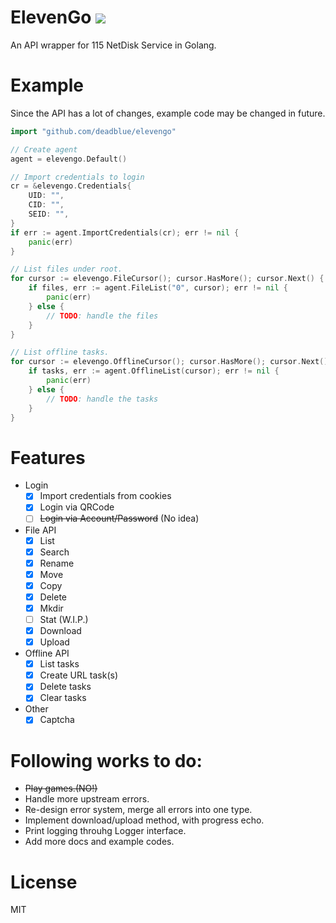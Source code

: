 # ElevenGo ![](https://img.shields.io/badge/status-WIP-green.svg)

An API wrapper for 115 NetDisk Service in Golang.

# Example

Since the API has a lot of changes, example code may be changed in future.

```go
import "github.com/deadblue/elevengo"

// Create agent
agent = elevengo.Default()

// Import credentials to login
cr = &elevengo.Credentials{
    UID: "",
    CID: "",
    SEID: "",
}
if err := agent.ImportCredentials(cr); err != nil {
    panic(err)
}

// List files under root.
for cursor := elevengo.FileCursor(); cursor.HasMore(); cursor.Next() {
    if files, err := agent.FileList("0", cursor); err != nil {
        panic(err)
    } else {
        // TODO: handle the files
    }
}

// List offline tasks.
for cursor := elevengo.OfflineCursor(); cursor.HasMore(); cursor.Next() {
    if tasks, err := agent.OfflineList(cursor); err != nil {
        panic(err)
    } else {
        // TODO: handle the tasks
    }
}

```

# Features

* Login
  * [x] Import credentials from cookies
  * [x] Login via QRCode
  * [ ] ~~Login via Account/Password~~ (No idea)
* File API
  * [x] List
  * [x] Search
  * [x] Rename
  * [x] Move
  * [x] Copy
  * [x] Delete
  * [x] Mkdir
  * [ ] Stat (W.I.P.)
  * [x] Download
  * [x] Upload
* Offline API
  * [x] List tasks
  * [x] Create URL task(s)
  * [x] Delete tasks
  * [x] Clear tasks
* Other
  * [X] Captcha

# Following works to do:

* ~~Play games.(NO!)~~
* Handle more upstream errors.
* Re-design error system, merge all errors into one type.
* Implement download/upload method, with progress echo.
* Print logging throuhg Logger interface.
* Add more docs and example codes.

# License

MIT